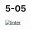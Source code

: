 # 5-05
[![linter](https://github.com/DavidP-H/5-05/workflows/linter/badge.svg)](https://github.com/marketplace/actions/super-linter)
